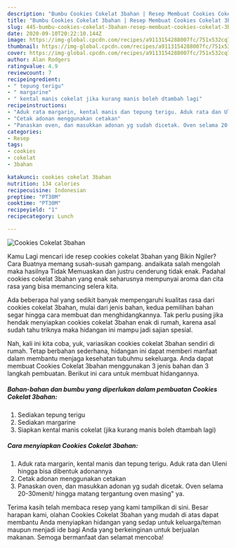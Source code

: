 ```yaml
---
description: "Bumbu Cookies Cokelat 3bahan | Resep Membuat Cookies Cokelat 3bahan Yang Lezat"
title: "Bumbu Cookies Cokelat 3bahan | Resep Membuat Cookies Cokelat 3bahan Yang Lezat"
slug: 445-bumbu-cookies-cokelat-3bahan-resep-membuat-cookies-cokelat-3bahan-yang-lezat
date: 2020-09-10T20:22:10.144Z
image: https://img-global.cpcdn.com/recipes/a9113154288007fc/751x532cq70/cookies-cokelat-3bahan-foto-resep-utama.jpg
thumbnail: https://img-global.cpcdn.com/recipes/a9113154288007fc/751x532cq70/cookies-cokelat-3bahan-foto-resep-utama.jpg
cover: https://img-global.cpcdn.com/recipes/a9113154288007fc/751x532cq70/cookies-cokelat-3bahan-foto-resep-utama.jpg
author: Alan Rodgers
ratingvalue: 4.9
reviewcount: 7
recipeingredient:
- " tepung terigu"
- " margarine"
- " kental manis cokelat jika kurang manis boleh dtambah lagi"
recipeinstructions:
- "Aduk rata margarin, kental manis dan tepung terigu. Aduk rata dan Uleni hingga bisa dibentuk adonannya"
- "Cetak adonan menggunakan cetakan"
- "Panaskan oven, dan masukkan adonan yg sudah dicetak. Oven selama 20-30menit/ hingga matang tergantung oven masing&#34; ya."
categories:
- Resep
tags:
- cookies
- cokelat
- 3bahan

katakunci: cookies cokelat 3bahan 
nutrition: 134 calories
recipecuisine: Indonesian
preptime: "PT30M"
cooktime: "PT30M"
recipeyield: "1"
recipecategory: Lunch

---
```



![Cookies Cokelat 3bahan](https://img-global.cpcdn.com/recipes/a9113154288007fc/751x532cq70/cookies-cokelat-3bahan-foto-resep-utama.jpg)

Kamu Lagi mencari ide resep cookies cokelat 3bahan yang Bikin Ngiler? Cara Buatnya memang susah-susah gampang. andaikata salah mengolah maka hasilnya Tidak Memuaskan dan justru cenderung tidak enak. Padahal cookies cokelat 3bahan yang enak seharusnya mempunyai aroma dan cita rasa yang bisa memancing selera kita.



Ada beberapa hal yang sedikit banyak mempengaruhi kualitas rasa dari cookies cokelat 3bahan, mulai dari jenis bahan, kedua pemilihan bahan segar hingga cara membuat dan menghidangkannya. Tak perlu pusing jika hendak menyiapkan cookies cokelat 3bahan enak di rumah, karena asal sudah tahu triknya maka hidangan ini mampu jadi sajian spesial.


Nah, kali ini kita coba, yuk, variasikan cookies cokelat 3bahan sendiri di rumah. Tetap berbahan sederhana, hidangan ini dapat memberi manfaat dalam membantu menjaga kesehatan tubuhmu sekeluarga. Anda dapat membuat Cookies Cokelat 3bahan menggunakan 3 jenis bahan dan 3 langkah pembuatan. Berikut ini cara untuk membuat hidangannya.

<!--inarticleads1-->

##### Bahan-bahan dan bumbu yang diperlukan dalam pembuatan Cookies Cokelat 3bahan:

1. Sediakan  tepung terigu
1. Sediakan  margarine
1. Siapkan  kental manis cokelat (jika kurang manis boleh dtambah lagi)




<!--inarticleads2-->

##### Cara menyiapkan Cookies Cokelat 3bahan:

1. Aduk rata margarin, kental manis dan tepung terigu. Aduk rata dan Uleni hingga bisa dibentuk adonannya
1. Cetak adonan menggunakan cetakan
1. Panaskan oven, dan masukkan adonan yg sudah dicetak. Oven selama 20-30menit/ hingga matang tergantung oven masing&#34; ya.




Terima kasih telah membaca resep yang kami tampilkan di sini. Besar harapan kami, olahan Cookies Cokelat 3bahan yang mudah di atas dapat membantu Anda menyiapkan hidangan yang sedap untuk keluarga/teman maupun menjadi ide bagi Anda yang berkeinginan untuk berjualan makanan. Semoga bermanfaat dan selamat mencoba!
